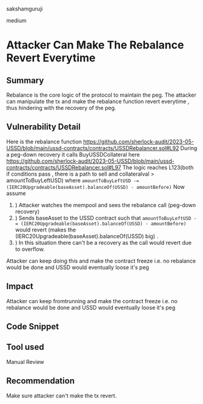 sakshamguruji

medium

# Attacker Can Make The Rebalance Revert Everytime

## Summary

Rebalance is the core logic of the protocol to maintain the peg. The attacker can manipulate the tx and make the 
rebalance function revert everytime , thus hindering with the recovery of the peg.

## Vulnerability Detail

Here is the rebalance function https://github.com/sherlock-audit/2023-05-USSD/blob/main/ussd-contracts/contracts/USSDRebalancer.sol#L92
During a peg-down recovery it calls BuyUSSDCollateral here https://github.com/sherlock-audit/2023-05-USSD/blob/main/ussd-contracts/contracts/USSDRebalancer.sol#L97
The logic reaches L123(both if conditions pass , there is a path to sell and collateralval > amountToBuyLeftUSD) where `amountToBuyLeftUSD -= (IERC20Upgradeable(baseAsset).balanceOf(USSD) - amountBefore)`
Now assume

1. ) Attacker watches the mempool and sees the rebalance call (peg-down recovery)
2. ) Sends baseAsset to the USSD contract such that `amountToBuyLeftUSD -= (IERC20Upgradeable(baseAsset).balanceOf(USSD) - amountBefore)` would revert (makes the (IERC20Upgradeable(baseAsset).balanceOf(USSD) big) .
3. ) In this situation there can't be a recovery as the call would revert due to overflow.

Attacker can keep doing this and make the contract freeze i.e. no rebalance would be done and USSD would eventually loose it's peg

## Impact

Attacker can keep fromtrunning and make the contract freeze i.e. no rebalance would be done and USSD would eventually loose it's peg

## Code Snippet

## Tool used

Manual Review

## Recommendation

Make sure attacker can't make the tx revert.